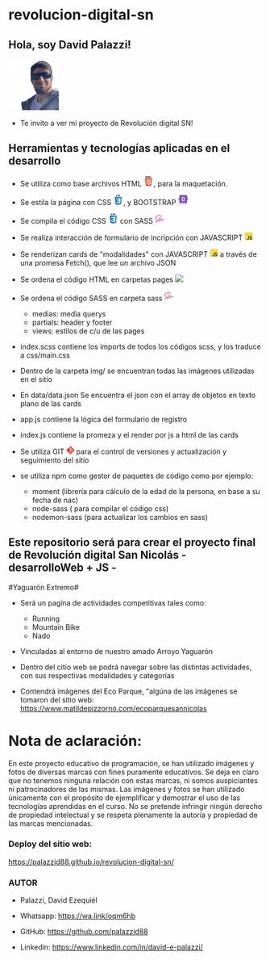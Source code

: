 # revolucion-digital-sn #

## Hola, soy David Palazzi! ##

<img src="./pages/img/profile1.png" style="width: 100px; heigth: auto;">
 
* Te invito a ver mi proyecto de Revolución digital SN!


## Herramientas y tecnologías aplicadas en el desarrollo ##

* Se utiliza como base archivos HTML <img src="./pages/img/html5.svg" style="width: 20px; height: auto;">, para la maquetación.

* Se estila la página con CSS <img src="./pages/img/css3.svg" style="width: 20px; height: auto;">, y BOOTSTRAP <img src="./pages/img/bootstrap.svg" style="width: 20px; height: auto;">
* Se compila el código CSS <img src="./pages/img/css3.svg" style="width: 20px; height: auto;"> con SASS <img src="./pages/img/sass.svg" style="width: 20px; height: auto;">
* Se realiza interacción de formulario de incripción con JAVASCRIPT <img src="./pages/img/javascript.svg" style="width: 16px; height: auto;">
* Se renderizan cards de "modalidades" con JAVASCRIPT <img src="./pages/img/javascript.svg" style="width: 16px; height: auto;"> a través de una promesa Fetch(), que lee un archivo JSON
* Se ordena el código HTML  en carpetas pages <img src="./pages/img/html.svg" style="width: 20px; height: auto;">
* Se ordena el código SASS en carpeta sass <img src="./pages/img/sass.svg" style="width: 20px; height: auto;">
    -  medias: media querys 
    -  partials: header y footer 
    -  views: estilos de c/u de las pages
* index.scss contiene los imports de todos los códigos scss, y los traduce a css/main.css
* Dentro de la carpeta img/ se encuentran todas las imágenes utilizadas en el sitio
* En data/data.json Se encuentra el json con el array de objetos en texto plano de las cards
* app.js contiene la lógica del formulario de registro
* index.js contiene la promeza y el render por js a html de las cards
* Se utiliza GIT <img src="./pages/img/git.svg" style="width: 16px; height: auto;"> para el control de versiones y actualización y seguimiento del sitio
* se utiliza npm como gestor de paquetes de código como por ejemplo:
    -  moment (librería para cálculo de la edad de la persona, en base a su fecha de nac)
    -  node-sass ( para compilar el código css)
    -  nodemon-sass (para actualizar los cambios en sass)




## Este repositorio será para crear el proyecto final de Revolución digital San Nicolás - desarrolloWeb + JS - ##


#Yaguarón Extremo#

* Será un pagína de actividades competitivas tales como:

    - Running
    - Mountain Bike
    - Nado

* Vinculadas al entorno de nuestro amado Arroyo Yaguarón

* Dentro del citio web se podrá navegar sobre las distintas actividades, con sus respectivas modalidades y  categorías
* Contendrá imágenes del Eco Parque, "algúna de las imágenes se tomaron del sitio web: https://www.matildepizzorno.com/ecoparquesannicolas

# Nota de aclaración: 
En este proyecto educativo de programación, se han utilizado imágenes y fotos de diversas marcas con fines puramente educativos. Se deja en claro que no tenemos ninguna relación con estas marcas, ni somos auspiciantes ni patrocinadores de las mismas. Las imágenes y fotos se han utilizado únicamente con el propósito de ejemplificar y demostrar el uso de las tecnologías aprendidas en el curso. No se pretende infringir ningún derecho de propiedad intelectual y se respeta plenamente la autoría y propiedad de las marcas mencionadas. 

### Deploy del sitio web:
https://palazzid88.github.io/revolucion-digital-sn/



### AUTOR ###

* Palazzi, David Ezequiél

* Whatsapp: https://wa.link/oqm6hb
* GitHub: https://github.com/palazzid88
* Linkedin: https://www.linkedin.com/in/david-e-palazzi/


